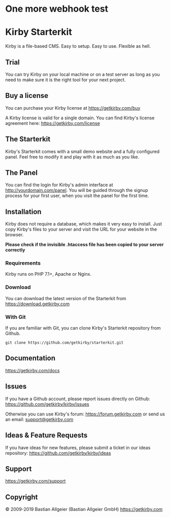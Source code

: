 # One more webhook test

# Kirby Starterkit

Kirby is a file-based CMS.
Easy to setup. Easy to use. Flexible as hell.

## Trial

You can try Kirby on your local machine or on a test
server as long as you need to make sure it is the right
tool for your next project.

## Buy a license

You can purchase your Kirby license at
<https://getkirby.com/buy>

A Kirby license is valid for a single domain. You can find
Kirby's license agreement here: <https://getkirby.com/license>

## The Starterkit

Kirby's Starterkit comes with a small demo website and a fully
configured panel. Feel free to modify it and play with it as
much as you like.

## The Panel

You can find the login for Kirby's admin interface at
http://yourdomain.com/panel. You will be guided through the signup
process for your first user, when you visit the panel
for the first time.

## Installation

Kirby does not require a database, which makes it very easy to
install. Just copy Kirby's files to your server and visit the
URL for your website in the browser.

**Please check if the invisible .htaccess file has been
copied to your server correctly**

### Requirements

Kirby runs on PHP 7.1+, Apache or Nginx.

### Download

You can download the latest version of the Starterkit
from https://download.getkirby.com

### With Git

If you are familiar with Git, you can clone Kirby's
Starterkit repository from Github.

    git clone https://github.com/getkirby/starterkit.git

## Documentation

<https://getkirby.com/docs>

## Issues

If you have a Github account, please report issues
directly on Github: <https://github.com/getkirby/kirby/issues>

Otherwise you can use Kirby's forum: https://forum.getkirby.com
or send us an email: <support@getkirby.com>

## Ideas & Feature Requests

If you have ideas for new features, please submit a ticket in our ideas repository:
<https://github.com/getkirby/kirby/ideas>

## Support

<https://getkirby.com/support>

## Copyright

© 2009-2019 Bastian Allgeier (Bastian Allgeier GmbH)
<https://getkirby.com>
